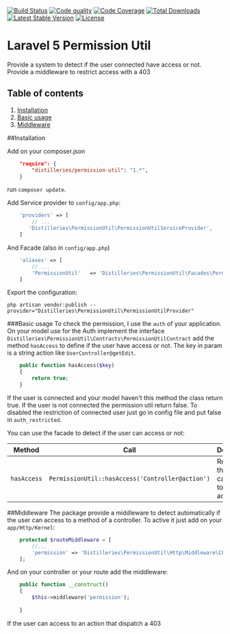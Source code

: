 [![Build Status](https://travis-ci.org/Distilleries/PermissionUtil.svg?branch=master)](https://travis-ci.org/Distilleries/PermissionUtil)
[![Code quality](http://img.shields.io/scrutinizer/g/distilleries/permissionutil.svg?style=flat)](https://scrutinizer-ci.com/g/distilleries/permissionutil/?branch=master)
[![Code Coverage](https://scrutinizer-ci.com/g/Distilleries/PermissionUtil/badges/coverage.png?b=master)](https://scrutinizer-ci.com/g/Distilleries/PermissionUtil/?branch=master)
[![Total Downloads](https://img.shields.io/packagist/dt/distilleries/permission-util.svg?style=flat)](https://packagist.org/packages/distilleries/permission-util)
[![Latest Stable Version](https://img.shields.io/packagist/v/distilleries/permission-util.svg?style=flat)](https://packagist.org/packages/distilleries/permission-util)
[![License](https://img.shields.io/badge/license-MIT-brightgreen.svg?style=flat)](LICENSE)


# Laravel 5 Permission Util
Provide a system to detect if the user connected have access or not. 
Provide a middleware to restrict access with a 403


## Table of contents
1. [Installation](#installation)
2. [Basic usage](#basic-usage)
3. [Middleware](#middleware)

##Installation

Add on your composer.json

``` json
    "require": {
        "distilleries/permission-util": "1.*",
    }
```

run `composer update`.

Add Service provider to `config/app.php`:

``` php
    'providers' => [
        // ...
       'Distilleries\PermissionUtil\PermissionUtilServiceProvider',
    ]
```

And Facade (also in `config/app.php`)
   

``` php
    'aliases' => [
        // ...
        'PermissionUtil'   => 'Distilleries\PermissionUtil\Facades\PermissionUtil',
    ]
```


Export the configuration:

```ssh
php artisan vendor:publish --provider="Distilleries\PermissionUtil\PermissionUtilProvider"
```

###Basic usage
To check the permission, I use the `auth` of your application.
On your model use for the Auth implement the interface `Distilleries\PermissionUtil\Contracts\PermissionUtilContract` add the method `hasAccess` to define if the user have access or not.
The key in param is a string action like  `UserController@getEdit`.

```php
    public function hasAccess($key)
    {
        return true;
    }
```

If the user is connected and your model haven't this method the class return true.
If the user is not connected the permission util return false.
To disabled the restriction of connected user just go in config file and put false in `auth_restricted`.

You can use the facade to detect if the user can access or not:

Method | Call | Description
------ | ---- | ------
`hasAccess` | `PermissionUtil::hasAccess('Controller@action')` | Return if the user can access to this action


##Middleware
The package provide a middleware to detect automatically if the user can access to a method of a controller.
To active it just add on your `app/Http/Kernel`:

```php
    protected $routeMiddleware = [
        //...
		'permission' => 'Distilleries\PermissionUtil\Http\Middleware\CheckAccessPermission',
	];
```
And on your controller or your route add the middleware:

```php
    public function __construct()
    {
        $this->middleware('permission');
    
    }
```
If the user can access to an action that dispatch a 403
	